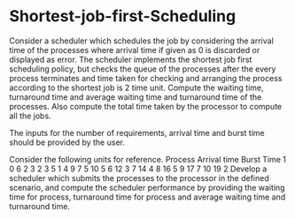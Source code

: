 # Shortest-job-first-Scheduling
 Consider a scheduler which schedules the job by considering the arrival time of the processes where arrival time if given as 0 is discarded or displayed as error. The scheduler implements the shortest job first scheduling policy, but checks the queue of the processes after the every process terminates and time taken for checking and arranging the process according to the shortest job is 2 time unit. Compute the waiting time, turnaround time and average waiting time and turnaround time of the processes. Also compute the total time taken by the processor to compute all the jobs. 
 
The inputs for the number of requirements, arrival time and burst time should be provided by the user. 
 
Consider the following units for reference. Process Arrival time Burst Time 1 0 6 2 3 2 3 5 1 4 9 7 5 10 5 6 12 3 7 14 4 8 16 5 9 17 7 10 19 2 
Develop a scheduler which submits the processes to the processor in the defined scenario, and compute the scheduler performance by providing the waiting time for process, turnaround time for process and average waiting time and turnaround time. 
 
 
